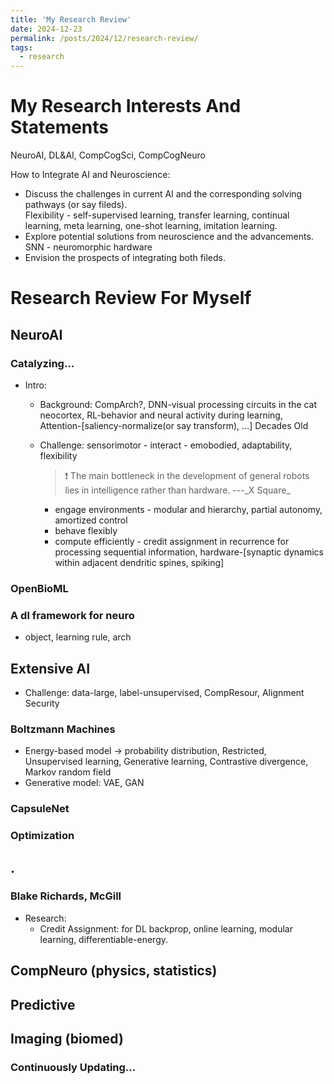 ```yaml
---
title: 'My Research Review'
date: 2024-12-23
permalink: /posts/2024/12/research-review/
tags:
  - research
---
```


# My Research Interests And Statements
NeuroAI, DL&AI, CompCogSci, CompCogNeuro

How to Integrate AI and Neuroscience:
* Discuss the challenges in current AI and the corresponding solving pathways (or say fileds).  
Flexibility - self-supervised learning, transfer learning, continual learning, meta learning, one-shot learning, imitation learning.  
* Explore potential solutions from neuroscience and the advancements.  
SNN - neuromorphic hardware  
* Envision the prospects of integrating both fileds.




# Research Review For Myself
## NeuroAI 
### Catalyzing...
* Intro: 
	* Background: CompArch?, DNN-visual processing circuits in the cat neocortex, RL-behavior and neural activity during learning, Attention-\[saliency-normalize(or say transform), ...\] Decades Old 
	* Challenge: sensorimotor - interact - emobodied, adaptability, flexibility
		> &#10071; The main bottleneck in the development of general robots lies in intelligence rather than hardware. ---\_X Square\_
	
		* engage environments - modular and hierarchy, partial autonomy, amortized control
		* behave flexibly
		* compute efficiently - credit assignment in recurrence for processing sequential information, hardware-\[synaptic dynamics within adjacent dendritic spines, spiking\]

### OpenBioML
### A dl framework for neuro
* object, learning rule, arch

## Extensive AI 
* Challenge: data-large, label-unsupervised, CompResour, Alignment Security

### Boltzmann Machines
* Energy-based model -> probability distribution, Restricted, Unsupervised learning, Generative learning, Contrastive divergence, Markov random field
* Generative model: VAE, GAN
### CapsuleNet
### Optimization

## .
### Blake Richards, McGill
* Research:
	* Credit Assignment: for DL backprop, online learning, modular learning, differentiable-energy.
		

## CompNeuro (physics, statistics)

## Predictive

## Imaging (biomed)

### Continuously Updating...
